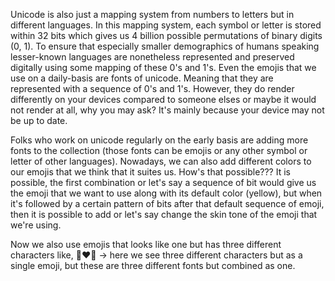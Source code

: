 Unicode is also just a mapping system from numbers to letters but in different languages. In this mapping system, each symbol or letter is stored within 32 bits which gives us 4 billion possible permutations of binary digits (0, 1). To ensure that especially smaller demographics of humans speaking lesser-known languages are nonetheless represented and preserved digitally using some mapping of these 0's and 1's. Even the emojis that we use on a daily-basis are fonts of unicode. Meaning that they are represented with a sequence of 0's and 1's. However, they do render differently on your devices compared to someone elses or maybe it would not render at all, why you may ask? It's mainly because your device may not be up to date.

Folks who work on unicode regularly on the early basis are adding more fonts to the collection (those fonts can be emojis or any other symbol or letter of other languages). Nowadays, we can also add different colors to our emojis that we think that it suites us. How's that possible??? It is possible, the first combination or let's say a sequence of bit would give us the emoji that we want to use along with its default color (yellow), but when it's followed by a certain pattern of bits after that default sequence of emoji, then it is possible to add or let's say change the skin tone of the emoji that we're using.

Now we also use emojis that looks like one but has three different characters like, 👩‍❤️‍👩 → here we see three different characters but as a single emoji, but these are three different fonts but combined as one.